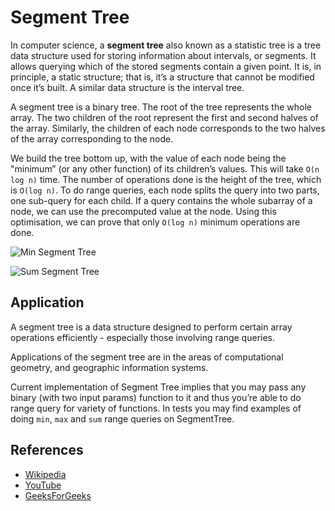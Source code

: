Segment Tree
============

In computer science, a **segment tree** also known as a statistic tree is a tree data structure used for storing information about intervals, or segments. It allows querying which of the stored segments contain a given point. It is, in principle, a static structure; that is, it’s a structure that cannot be modified once it’s built. A similar data structure is the interval tree.

A segment tree is a binary tree. The root of the tree represents the whole array. The two children of the root represent the first and second halves of the array. Similarly, the children of each node corresponds to the two halves of the array corresponding to the node.

We build the tree bottom up, with the value of each node being the "minimum” (or any other function) of its children’s values. This will take `O(n log n)` time. The number of operations done is the height of the tree, which is `O(log n)`. To do range queries, each node splits the query into two parts, one sub-query for each child. If a query contains the whole subarray of a node, we can use the precomputed value at the node. Using this optimisation, we can prove that only `O(log n)` minimum operations are done.

![Min Segment Tree](https://www.geeksforgeeks.org/wp-content/uploads/RangeMinimumQuery.png)

![Sum Segment Tree](https://www.geeksforgeeks.org/wp-content/uploads/segment-tree1.png)

Application
-----------

A segment tree is a data structure designed to perform certain array operations efficiently - especially those involving range queries.

Applications of the segment tree are in the areas of computational geometry, and geographic information systems.

Current implementation of Segment Tree implies that you may pass any binary (with two input params) function to it and thus you’re able to do range query for variety of functions. In tests you may find examples of doing `min`, `max` and `sum` range queries on SegmentTree.

References
----------

-   [Wikipedia](https://en.wikipedia.org/wiki/Segment_tree)
-   [YouTube](https://www.youtube.com/watch?v=ZBHKZF5w4YU&index=65&list=PLLXdhg_r2hKA7DPDsunoDZ-Z769jWn4R8)
-   [GeeksForGeeks](https://www.geeksforgeeks.org/segment-tree-set-1-sum-of-given-range/)
